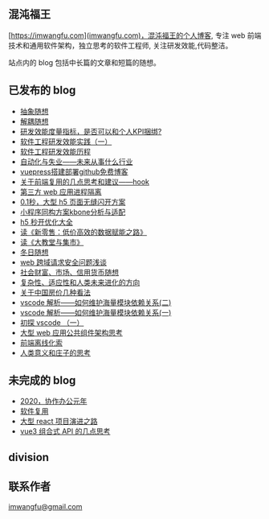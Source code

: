 ## 混沌福王
[https://imwangfu.com](imwangfu.com)，混沌福王的个人博客, 专注 web 前端技术和通用软件架构，独立思考的软件工程师, 关注研发效能,代码整洁。

站点内的 blog 包括中长篇的文章和短篇的随想。

## 已发布的 blog
- [抽象随想](https://imwangfu.com/2022/06/abstract-thinking.html)
- [解耦随想](https://imwangfu.com/2022/08/coupling-thinking.html)
- [研发效能度量指标，是否可以和个人KPI捆绑?](https://imwangfu.com/2022/08/can-not-measure-software.html)
- [软件工程研发效能实践（一）](https://imwangfu.com/2022/06/software-efficiency-practice.html)
- [软件工程研发效能历程](https://imwangfu.com/2022/02/software-efficiency.html)
- [自动化与失业——未来从事什么行业](https://imwangfu.com/2022/08/feature-work.html)
- [vuepress搭建部署github免费博客](https://imwangfu.com/2020/02/github-pages-vuepress.html)
- [关于前端复用的几点思考和建议——hook](https://imwangfu.com/2022/09/hook-thinking.html)
- [第三方 web 应用进程隔离](https://imwangfu.com/2020/06/iframe-site-isolation.html)
- [0.1秒，大型 h5 页面无缝闪开方案](https://imwangfu.com/2020/05/h5-optimize-to-second-opening.html)
- [小程序同构方案kbone分析与适配](https://imwangfu.com/2019/12/kbone-analyze-and-adapter.html)
- [h5 秒开优化大全](https://imwangfu.com/2019/10/hybrid-h5-optimize.html)
- [读《新零售：低价高效的数据赋能之路》](https://imwangfu.com/2020/04/new-retail-think.html)
- [读《大教堂与集市》](https://imwangfu.com/2022/09/opensource-culture.html)
- [冬日随想](https://imwangfu.com/2020/02/new-years-in-epidemic.html)
- [web 跨域请求安全问题浅谈](https://imwangfu.com/2022/01/web-csrf.html)
- [社会财富、市场、信用货币随想](https://imwangfu.com/2022/08/the-gdp-random-thinking.html)
- [复杂性、适应性和人类未来进化的方向](https://imwangfu.com/2022/08/the-human-random-thinking.html)
- [关于中国房价几种看法](https://imwangfu.com/2020/05/think-about-housing-price.html)
- [vscode 解析——如何维护海量模块依赖关系(二)](https://imwangfu.com/2022/05/vscode-di2.html)
- [vscode 解析——如何维护海量模块依赖关系(一)](https://imwangfu.com/2022/05/vscode-di1.html)
- [初探 vscode  （一）](https://imwangfu.com/2022/01/vscode-intro-1.html)
- [大型 web 应用公共组件架构思考](https://imwangfu.com/2020/06/web-component-plugin-system.html)
- [前端离线化索](https://imwangfu.com/2019/08/web-offline-explore.html)
- [人类意义和庄子的思考](https://imwangfu.com/2022/08/human-meaning-zhuangzi.html)
## 未完成的 blog
- [2020，协作办公元年](https://imwangfu.com/2020/02/_2019-collaboration-work.html)
- [软件复用](https://imwangfu.com/2022/07/opp-and-reuse.html)
- [大型 react 项目演进之路](https://imwangfu.com/2020/02/web-2020.html)
- [vue3 组合式 API 的几点思考](https://imwangfu.com/2021/10/vue3-composition-api-think.html)
## division


## 联系作者

imwangfu@gmail.com
